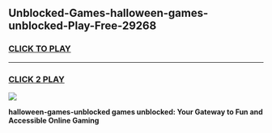 
## Unblocked-Games-halloween-games-unblocked-Play-Free-29268
<h3>
<a href="https://premium76.site?title=halloween-games-unblocked&ref=18A">CLICK TO PLAY</a></h3>
<hr>

<h3>
<a href="https://premium76.site?title=halloween-games-unblocked&ref=18A">CLICK 2 PLAY</a>
  
</h3>

<a href="https://premium76.site?title=halloween-games-unblocked&ref=18A"><img src="https://clearcache.store/games.png"></a>


**halloween-games-unblocked games unblocked: Your Gateway to Fun and Accessible Online Gaming**
